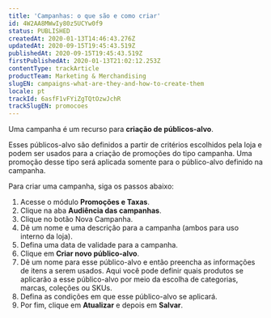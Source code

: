 ```yaml
---
title: 'Campanhas: o que são e como criar'
id: 4W2AA8MWwIy80z5UCYw0f9
status: PUBLISHED
createdAt: 2020-01-13T14:46:43.276Z
updatedAt: 2020-09-15T19:45:43.519Z
publishedAt: 2020-09-15T19:45:43.519Z
firstPublishedAt: 2020-01-13T21:02:12.253Z
contentType: trackArticle
productTeam: Marketing & Merchandising
slugEN: campaigns-what-are-they-and-how-to-create-them
locale: pt
trackId: 6asfF1vFYiZgTQtOzwJchR
trackSlugEN: promocoes
---
```


Uma campanha é um recurso para **criação de públicos-alvo**.

Esses públicos-alvo são definidos a partir de critérios escolhidos pela loja e podem ser usados para a criação de promoções do tipo campanha. Uma promoção desse tipo será aplicada somente para o público-alvo definido na campanha.

Para criar uma campanha, siga os passos abaixo:

1. Acesse o módulo **Promoções e Taxas**.
2. Clique na aba **Audiência das campanhas**.
3. Clique no botão Nova Campanha.
4. Dê um nome e uma descrição para a campanha (ambos para uso interno da loja).
5. Defina uma data de validade para a campanha.
6. Clique em **Criar novo público-alvo**.
7. Dê um nome para esse público-alvo e então preencha as informações de itens a serem usados. Aqui você pode definir quais produtos se aplicarão a esse público-alvo por meio da escolha de categorias, marcas, coleções ou SKUs.
8. Defina as condições em que esse público-alvo se aplicará.
9. Por fim, clique em **Atualizar** e depois em **Salvar**.
